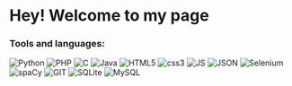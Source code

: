 <h1>Hey! Welcome to my page</h1>
<p>
  
  
  
  
  <h3>Tools and languages:</h3>
  <p>
    <img alt="Python" src="https://img.shields.io/badge/Python-3776AB?style=flat-square&logo=python&logoColor=white"/>
    <img alt="PHP" src="https://img.shields.io/badge/-PHP-777BB4?style=flat-square&logo=php&logoColor=white"/>
    <img alt="C" src="https://img.shields.io/badge/C-A8B9CC?style=flat-square&logo=c&logoColor=white" />
    <img alt="Java" src="https://img.shields.io/badge/Java-007396?style=flat-square&logo=java&logoColor=white" />
    <img alt="HTML5" src="https://img.shields.io/badge/HTML5-E34F26?style=flat-square&logo=html5&logoColor=white" />
    <img alt="css3" src="https://img.shields.io/badge/CSS-1572B6?style=flat-square&logo=css3&logoColor=white" />
    <img alt="JS" src="https://img.shields.io/badge/JS-F7DF1E?style=flat-square&logo=javascript&logoColor=white" />
    <img alt="JSON" src="https://img.shields.io/badge/JSON-000000?style=flat-square&logo=json&logoColor=white" />
    <img alt="Selenium" src="https://img.shields.io/badge/Selenium-43B02A?style=flat-square&logo=selenium&logoColor=white" />
    <img alt="spaCy" src="https://img.shields.io/badge/spaCy-09A3D5?style=flat-square&logo=spaCy&logoColor=white" />
    <img alt="GIT" src="https://img.shields.io/badge/GIT-F05032?style=flat-square&logo=git&logoColor=white" />
    <img alt="SQLite" src="https://img.shields.io/badge/SQLite-003B57?style=flat-square&logo=SQLite&logoColor=white" />
    <img alt="MySQL" src="https://img.shields.io/badge/MySQL-4479A1?style=flat-square&logo=MySQL&logoColor=white" />
  </p>

</p>
